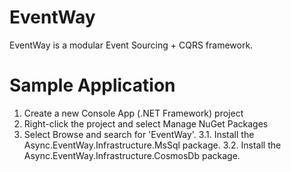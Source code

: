 # EventWay
EventWay is a modular Event Sourcing + CQRS framework.

# Sample Application
1. Create a new Console App (.NET Framework) project
2. Right-click the project and select Manage NuGet Packages
3. Select Browse and search for 'EventWay'.
3.1. Install the Async.EventWay.Infrastructure.MsSql package.
3.2. Install the Async.EventWay.Infrastructure.CosmosDb package.


